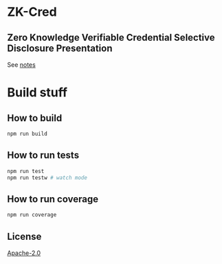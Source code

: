 # ZK-Cred

## Zero Knowledge Verifiable Credential Selective Disclosure Presentation

See [notes](./notes.md)

# Build stuff

## How to build

```sh
npm run build
```

## How to run tests

```sh
npm run test
npm run testw # watch mode
```

## How to run coverage

```sh
npm run coverage
```

## License

[Apache-2.0](LICENSE)
